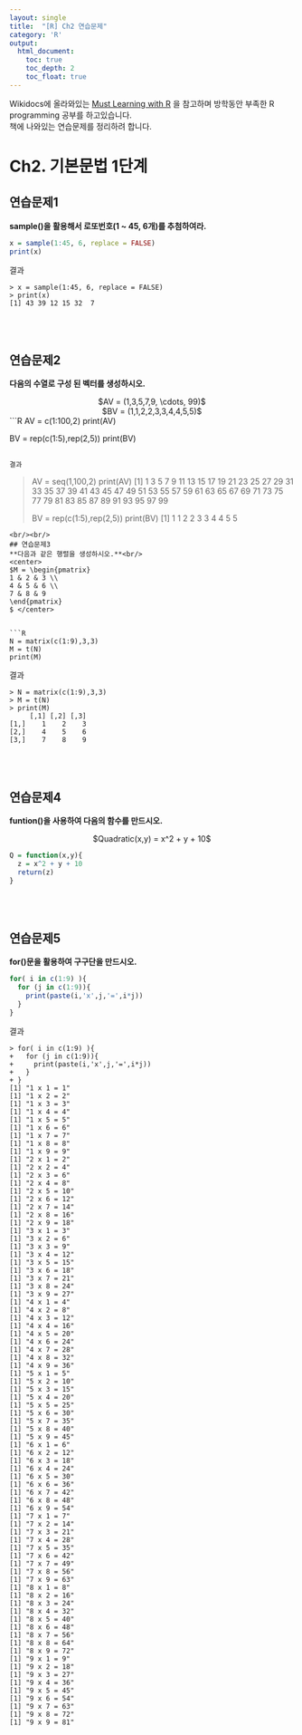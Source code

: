 ```yaml
---
layout: single
title:  "[R] Ch2 연습문제"
category: 'R'
output: 
  html_document: 
    toc: true
    toc_depth: 2
    toc_float: true
---
```



Wikidocs에 올라와있는 [Must Learning with R](https://wikidocs.net/book/4315) 을 참고하며 방학동안 부족한 R programming 공부를 하고있습니다.<br/>
책에 나와있는 연습문제를 정리하려 합니다.

# Ch2. 기본문법 1단계


## 연습문제1
**sample()을 활용해서 로또번호(1 ~ 45, 6개)를 추첨하여라.**

```R
x = sample(1:45, 6, replace = FALSE)
print(x)
```
결과
```
> x = sample(1:45, 6, replace = FALSE)
> print(x)
[1] 43 39 12 15 32  7
```
<br/><br/>
## 연습문제2
**다음의 수열로 구성 된 벡터를 생성하시오.** <br/>
<center> $AV = (1,3,5,7,9, \cdots, 99)$<br/> $BV = (1,1,2,2,3,3,4,4,5,5)$ </center> 
```R
AV = c(1:100,2)
print(AV)

BV = rep(c(1:5),rep(2,5))
print(BV)
```

결과
```
> AV = seq(1,100,2)
> print(AV)
 [1]  1  3  5  7  9 11 13 15 17 19 21 23 25 27 29 31 33 35 37 39 41 43 45 47 49 51 53 55 57 59 61 63 65 67 69 71 73 75 77 79 81 83 85 87 89 91 93 95 97 99
> 
> 
> BV = rep(c(1:5),rep(2,5))
> print(BV)
 [1] 1 1 2 2 3 3 4 4 5 5
```
<br/><br/>
## 연습문제3
**다음과 같은 행렬을 생성하시오.**<br/>
<center> 
$M = \begin{pmatrix}
1 & 2 & 3 \\
4 & 5 & 6 \\
7 & 8 & 9
\end{pmatrix}
$ </center> 


```R
N = matrix(c(1:9),3,3)
M = t(N)
print(M)
```
결과
```
> N = matrix(c(1:9),3,3)
> M = t(N)
> print(M)
     [,1] [,2] [,3]
[1,]    1    2    3
[2,]    4    5    6
[3,]    7    8    9
```

<br/><br/>
## 연습문제4
**funtion()을 사용하여 다음의 함수를 만드시오.** <br/>
 <center> 
$Quadratic(x,y) = x^2 + y + 10$  </center> 

```R
Q = function(x,y){
  z = x^2 + y + 10
  return(z)
}
```
<br/><br/>
## 연습문제5
**for()문을 활용하여 구구단을 만드시오.**

```R
for( i in c(1:9) ){
  for (j in c(1:9)){
    print(paste(i,'x',j,'=',i*j))
  }
}
```
결과
```
> for( i in c(1:9) ){
+   for (j in c(1:9)){
+     print(paste(i,'x',j,'=',i*j))
+   }
+ }
[1] "1 x 1 = 1"
[1] "1 x 2 = 2"
[1] "1 x 3 = 3"
[1] "1 x 4 = 4"
[1] "1 x 5 = 5"
[1] "1 x 6 = 6"
[1] "1 x 7 = 7"
[1] "1 x 8 = 8"
[1] "1 x 9 = 9"
[1] "2 x 1 = 2"
[1] "2 x 2 = 4"
[1] "2 x 3 = 6"
[1] "2 x 4 = 8"
[1] "2 x 5 = 10"
[1] "2 x 6 = 12"
[1] "2 x 7 = 14"
[1] "2 x 8 = 16"
[1] "2 x 9 = 18"
[1] "3 x 1 = 3"
[1] "3 x 2 = 6"
[1] "3 x 3 = 9"
[1] "3 x 4 = 12"
[1] "3 x 5 = 15"
[1] "3 x 6 = 18"
[1] "3 x 7 = 21"
[1] "3 x 8 = 24"
[1] "3 x 9 = 27"
[1] "4 x 1 = 4"
[1] "4 x 2 = 8"
[1] "4 x 3 = 12"
[1] "4 x 4 = 16"
[1] "4 x 5 = 20"
[1] "4 x 6 = 24"
[1] "4 x 7 = 28"
[1] "4 x 8 = 32"
[1] "4 x 9 = 36"
[1] "5 x 1 = 5"
[1] "5 x 2 = 10"
[1] "5 x 3 = 15"
[1] "5 x 4 = 20"
[1] "5 x 5 = 25"
[1] "5 x 6 = 30"
[1] "5 x 7 = 35"
[1] "5 x 8 = 40"
[1] "5 x 9 = 45"
[1] "6 x 1 = 6"
[1] "6 x 2 = 12"
[1] "6 x 3 = 18"
[1] "6 x 4 = 24"
[1] "6 x 5 = 30"
[1] "6 x 6 = 36"
[1] "6 x 7 = 42"
[1] "6 x 8 = 48"
[1] "6 x 9 = 54"
[1] "7 x 1 = 7"
[1] "7 x 2 = 14"
[1] "7 x 3 = 21"
[1] "7 x 4 = 28"
[1] "7 x 5 = 35"
[1] "7 x 6 = 42"
[1] "7 x 7 = 49"
[1] "7 x 8 = 56"
[1] "7 x 9 = 63"
[1] "8 x 1 = 8"
[1] "8 x 2 = 16"
[1] "8 x 3 = 24"
[1] "8 x 4 = 32"
[1] "8 x 5 = 40"
[1] "8 x 6 = 48"
[1] "8 x 7 = 56"
[1] "8 x 8 = 64"
[1] "8 x 9 = 72"
[1] "9 x 1 = 9"
[1] "9 x 2 = 18"
[1] "9 x 3 = 27"
[1] "9 x 4 = 36"
[1] "9 x 5 = 45"
[1] "9 x 6 = 54"
[1] "9 x 7 = 63"
[1] "9 x 8 = 72"
[1] "9 x 9 = 81"
```
